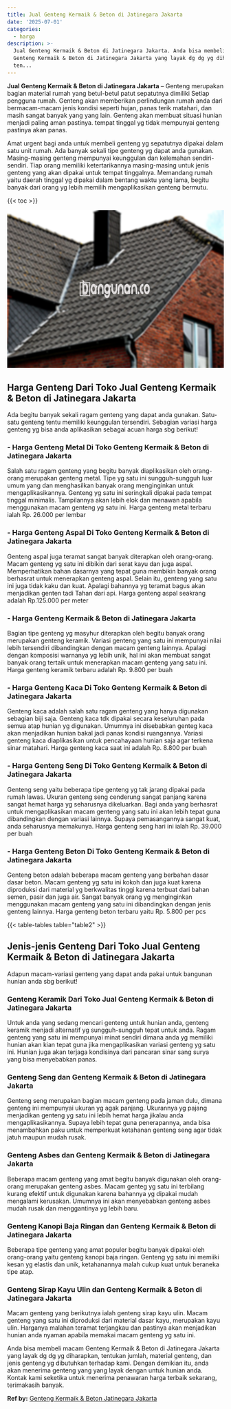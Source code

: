 ```yaml
---
title: Jual Genteng Kermaik & Beton di Jatinegara Jakarta
date: '2025-07-01'
categories:
  - harga
description: >-
  Jual Genteng Kermaik & Beton di Jatinegara Jakarta. Anda bisa membeli macam
  Genteng Kermaik & Beton di Jatinegara Jakarta yang layak dg dg yg diharapkan,
  ten...
---
```


**Jual Genteng Kermaik & Beton di Jatinegara Jakarta** – Genteng merupakan bagian material rumah yang betul-betul patut sepatutnya dimiliki Setiap pengguna rumah. Genteng akan memberikan perlindungan rumah anda dari bermacam-macam jenis kondisi seperti hujan, panas terik matahari, dan masih sangat banyak yang yang lain. Genteng akan membuat situasi hunian menjadi paling aman pastinya. tempat tinggal yg tidak mempunyai genteng pastinya akan panas.

Amat urgent bagi anda untuk membeli genteng yg sepatutnya dipakai dalam satu unit rumah. Ada banyak sekali tipe genteng yg dapat anda gunakan. Masing-masing genteng mempunyai keunggulan dan kelemahan sendiri-sendiri. Tiap orang memiliki ketertarikannya masing-masing untuk jenis genteng yang akan dipakai untuk tempat tinggalnya. Memandang rumah yaitu daerah tinggal yg dipakai dalam bentang waktu yang lama, begitu banyak dari orang yg lebih memilih mengaplikasikan genteng bermutu.

{{< toc >}}

![Jual Genteng Kermaik & Beton di Jatinegara Jakarta](/images/genteng-minimalis-murah08.png)

## Harga Genteng Dari Toko Jual Genteng Kermaik & Beton di Jatinegara Jakarta

Ada begitu banyak sekali ragam genteng yang dapat anda gunakan. Satu-satu genteng tentu memiliki keunggulan tersendiri. Sebagian variasi harga genteng yg bisa anda aplikasikan sebagai acuan harga sbg berikut!

### \- Harga Genteng Metal Di Toko Genteng Kermaik & Beton di Jatinegara Jakarta

Salah satu ragam genteng yang begitu banyak diaplikasikan oleh orang-orang merupakan genteng metal. Tipe yg satu ini sungguh-sungguh luar umum yang dan menghasilkan banyak orang menginginkan untuk mengaplikasikannya. Genteng yg satu ini seringkali dipakai pada tempat tinggal minimalis. Tampilannya akan lebih elok dan menawan apabila menggunakan macam genteng yg satu ini. Harga genteng metal terbaru ialah Rp. 26.000 per lembar

### \- Harga Genteng Aspal Di Toko Genteng Kermaik & Beton di Jatinegara Jakarta

Genteng aspal juga teramat sangat banyak diterapkan oleh orang-orang. Macam genteng yg satu ini dibikin dari serat kayu dan juga aspal. Memperhatikan bahan dasarnya yang tepat guna membikin banyak orang berhasrat untuk menerapkan genteng aspal. Selain itu, genteng yang satu ini juga tidak kaku dan kuat. Apalagi bahannya yg teramat bagus akan menjadikan genten tadi Tahan dari api. Harga genteng aspal seakrang adalah Rp.125.000 per meter

### \- Harga Genteng Kermaik & Beton di Jatinegara Jakarta

Bagian tipe genteng yg masyhur diterapkan oleh begitu banyak orang merupakan genteng keramik. Variasi genteng yang satu ini mempunyai nilai lebih tersendiri dibandingkan dengan macam genteng lainnya. Apalagi dengan komposisi warnanya yg lebih unik, hal ini akan membuat sangat banyak orang tertaik untuk menerapkan macam genteng yang satu ini. Harga genteng keramik terbaru adalah Rp. 9.800 per buah

### \- Harga Genteng Kaca Di Toko Genteng Kermaik & Beton di Jatinegara Jakarta

Genteng kaca adalah salah satu ragam genteng yang hanya digunakan sebagian biji saja. Genteng kaca tdk dipakai secara keseluruhan pada semua atap hunian yg digunakan. Umumnya ini disebabkan genteg kaca akan menjadikan hunian bakal jadi panas kondisi ruangannya. Variasi genteng kaca diaplikasikan untuk pencahayaan hunian saja agar terkena sinar matahari. Harga genteng kaca saat ini adalah Rp. 8.800 per buah

### \- Harga Genteng Seng Di Toko Genteng Kermaik & Beton di Jatinegara Jakarta

Genteng seng yaitu beberapa tipe genteng yg tak jarang dipakai pada rumah lawas. Ukuran genteng seng cenderung sangat panjang karena sangat hemat harga yg seharusnya dikeluarkan. Bagi anda yang berhasrat untuk mengaplikasikan macam genteng yang satu ini akan lebih tepat guna dibandingkan dengan variasi lainnya. Supaya pemasangannya sangat kuat, anda seharusnya memakunya. Harga genteng seng hari ini ialah Rp. 39.000 per buah

### \- Harga Genteng Beton Di Toko Genteng Kermaik & Beton di Jatinegara Jakarta

Genteng beton adalah beberapa macam genteng yang berbahan dasar dasar beton. Macam genteng yg satu ini kokoh dan juga kuat karena diproduksi dari material yg berkwalitas tinggi karena terbuat dari bahan semen, pasir dan juga air. Sangat banyak orang yg menginginkan menggunakan macam genteng yang satu ini dibandingkan dengan jenis genteng lainnya. Harga genteng beton terbaru yaitu Rp. 5.800 per pcs

{{< table-tables table="table2" >}}

## Jenis-jenis Genteng Dari Toko Jual Genteng Kermaik & Beton di Jatinegara Jakarta

Adapun macam-variasi genteng yang dapat anda pakai untuk bangunan hunian anda sbg berikut!

### Genteng Keramik Dari Toko Jual Genteng Kermaik & Beton di Jatinegara Jakarta

Untuk anda yang sedang mencari genteng untuk hunian anda, genteng keramik menjadi alternatif yg sungguh-sungguh tepat untuk anda. Ragam genteng yang satu ini mempunyai minat sendiri dimana anda yg memiliki hunian akan kian tepat guna jika mengaplikasikan variasi genteng yg satu ini. Hunian juga akan terjaga kondisinya dari pancaran sinar sang surya yang bisa menyebabkan panas.

### Genteng Seng dan Genteng Kermaik & Beton di Jatinegara Jakarta

Genteng seng merupakan bagian macam genteng pada jaman dulu, dimana genteng ini mempunyai ukuran yg agak panjang. Ukurannya yg pajang menjadikan genteng yg satu ini lebih hemat harga jikalau anda mengaplikasikannya. Supaya lebih tepat guna penerapannya, anda bisa menambahkan paku untuk memperkuat ketahanan genteng seng agar tidak jatuh maupun mudah rusak.

### Genteng Asbes dan Genteng Kermaik & Beton di Jatinegara Jakarta

Beberapa macam genteng yang amat begitu banyak digunakan oleh orang-orang merupakan genteng asbes. Macam genteg yg satu ini terbilang kurang efektif untuk digunakan karena bahannya yg dipakai mudah mengalami kerusakan. Umumnya ini akan menyebabkan genteng asbes mudah rusak dan menggantinya yg lebih baru.

### Genteng Kanopi Baja Ringan dan Genteng Kermaik & Beton di Jatinegara Jakarta

Beberapa tipe genteng yang amat populer begitu banyak dipakai oleh orang-orang yaitu genteng kanopi baja ringan. Genteng yg satu ini memiiki kesan yg elastis dan unik, ketahanannya malah cukup kuat untuk beraneka tipe atap.

### Genteng Sirap Kayu Ulin dan Genteng Kermaik & Beton di Jatinegara Jakarta

Macam genteng yang berikutnya ialah genteng sirap kayu ulin. Macam genteng yang satu ini diproduksi dari material dasar kayu, merupakan kayu ulin. Harganya malahan teramat terjangkau dan pastinya akan menjadikan hunian anda nyaman apabila memakai macam genteng yg satu ini.

Anda bisa membeli macam Genteng Kermaik & Beton di Jatinegara Jakarta yang layak dg dg yg diharapkan, tentukan jumlah, material genteng, dan jenis genteng yg dibutuhkan terhadap kami. Dengan demikian itu, anda akan menerima genteng yang yang layak dengan untuk hunian anda. Kontak kami seketika untuk menerima penawaran harga terbaik sekarang, terimakasih banyak.

**Ref by:**  [Genteng Kermaik & Beton  Jatinegara Jakarta](https://id.wikipedia.org/wiki/Genteng)
